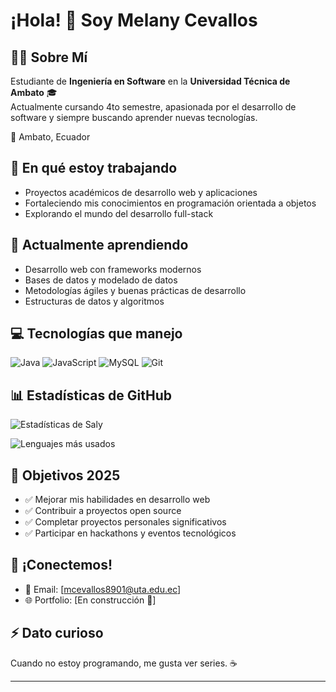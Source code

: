 # ¡Hola! 👋 Soy Melany Cevallos

## 👨‍💻 Sobre Mí
Estudiante de **Ingeniería en Software** en la **Universidad Técnica de Ambato** 🎓  
Actualmente cursando 4to semestre, apasionada por el desarrollo de software y siempre buscando aprender nuevas tecnologías.

📍 Ambato, Ecuador

## 🔭 En qué estoy trabajando
- Proyectos académicos de desarrollo web y aplicaciones
- Fortaleciendo mis conocimientos en programación orientada a objetos
- Explorando el mundo del desarrollo full-stack

## 🌱 Actualmente aprendiendo
- Desarrollo web con frameworks modernos
- Bases de datos y modelado de datos
- Metodologías ágiles y buenas prácticas de desarrollo
- Estructuras de datos y algoritmos

## 💻 Tecnologías que manejo
![Java](https://img.shields.io/badge/-Java-007396?style=flat-square&logo=java&logoColor=white)
![JavaScript](https://img.shields.io/badge/-JavaScript-F7DF1E?style=flat-square&logo=javascript&logoColor=black)
![MySQL](https://img.shields.io/badge/-MySQL-4479A1?style=flat-square&logo=mysql&logoColor=white)
![Git](https://img.shields.io/badge/-Git-F05032?style=flat-square&logo=git&logoColor=white)

## 📊 Estadísticas de GitHub
![Estadísticas de Saly](https://github-readme-stats.vercel.app/api?username=SalyC15&show_icons=true&theme=tokyonight)

![Lenguajes más usados](https://github-readme-stats.vercel.app/api/top-langs/?username=SalyC15&layout=compact&theme=tokyonight)

## 🎯 Objetivos 2025
- ✅ Mejorar mis habilidades en desarrollo web
- ✅ Contribuir a proyectos open source
- ✅ Completar proyectos personales significativos
- ✅ Participar en hackathons y eventos tecnológicos

## 🤝 ¡Conectemos!
- 📧 Email: [mcevallos8901@uta.edu.ec]
- 🌐 Portfolio: [En construcción 🚧]

## ⚡ Dato curioso
Cuando no estoy programando, me gusta ver series. ☕

---

